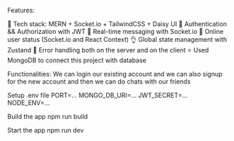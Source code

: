 Features:

🌟 Tech stack: MERN + Socket.io + TailwindCSS + Daisy UI
🎃 Authentication && Authorization with JWT
👾 Real-time messaging with Socket.io
🚀 Online user status (Socket.io and React Context)
👌 Global state management with Zustand
🐞 Error handling both on the server and on the client
⭐ Used MongoDB to connect this project with database

Functionalities: 
  We can login our existing account and we can also signup for the new account and then we can do chats with our friends
  
Setup .env file
  PORT=...
  MONGO_DB_URI=...
  JWT_SECRET=...
  NODE_ENV=...

Build the app
  npm run build

Start the app
  npm run dev
